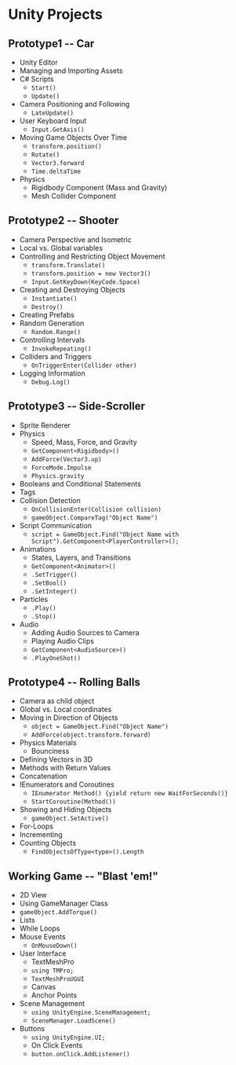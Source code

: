 # **Unity Projects**

## Prototype1 -- Car
- Unity Editor
- Managing and Importing Assets
- C# Scripts
  - `Start()`
  - `Update()`
- Camera Positioning and Following
  - `LateUpdate()`
- User Keyboard Input
  - `Input.GetAxis()`
- Moving Game Objects Over Time 
  - `transform.position()`
  - `Rotate()`
  - `Vector3.forward`
  - `Time.deltaTime`
- Physics
  - Rigidbody Component (Mass and Gravity)
  - Mesh Collider Component

## Prototype2 -- Shooter
- Camera Perspective and Isometric
- Local vs. Global variables
- Controlling and Restricting Object Movement
  - `transform.Translate()`
  - `transform.position = new Vector3()`
  - `Input.GetKeyDown(KeyCode.Space)`
- Creating and Destroying Objects
  - `Instantiate()`
  - `Destroy()`
- Creating Prefabs
- Random Generation
  - `Random.Range()`
- Controlling Intervals
  - `InvokeRepeating()`
- Colliders and Triggers
  - `OnTriggerEnter(Collider other)`
- Logging Information
  - `Debug.Log()`

## Prototype3 -- Side-Scroller
- Sprite Renderer
- Physics
  - Speed, Mass, Force, and Gravity
  - `GetComponent<Rigidbody>()`
  - `AddForce(Vector3.up)`
  - `ForceMode.Impulse`
  - `Physics.gravity`
- Booleans and Conditional Statements
- Tags
- Collision Detection
  - `OnCollisionEnter(Collision collision)`
  - `gameObject.CompareTag("Object Name")`
- Script Communication
  - `script = GameObject.Find("Object Name with Script").GetComponent<PlayerController>();` 
- Animations
  - States, Layers, and Transitions
  - `GetComponent<Animator>()`
  - `.SetTrigger()`
  - `.SetBool()`
  - `.SetInteger()`
- Particles
  - `.Play()`
  - `.Stop()`
- Audio
  - Adding Audio Sources to Camera 
  - Playing Audio Clips
  - `GetComponent<AudioSource>()`
  - `.PlayOneShot()`

## Prototype4 -- Rolling Balls
- Camera as child object
- Global vs. Local coordinates
- Moving in Direction of Objects
  - `object = GameObject.Find("Object Name")`
  - `AddForce(object.transform.forward)`
- Physics Materials
  -  Bounciness
- Defining Vectors in 3D
- Methods with Return Values 
- Concatenation
- IEnumerators and Coroutines
  - `IEnumerator Method() {yield return new WaitForSeconds()}`
  - `StartCoroutine(Method())`
- Showing and Hiding Objects
  - `gameObject.SetActive()`
- For-Loops
- Incrementing
- Counting Objects
  - `FindObjectsOfType<type>().Length`
  
## Working Game -- "Blast 'em!"
- 2D View
- Using GameManager Class
- `gameObject.AddTorque()`
- Lists
- While Loops
- Mouse Events
  - `OnMouseDown()`
- User Interface
  - TextMeshPro
  - `using TMPro;`
  - `TextMeshProUGUI`
  - Canvas
  - Anchor Points
- Scene Management
  - `using UnityEngine.SceneManagement;`
  - `SceneManager.LoadScene()` 
- Buttons
  - `using UnityEngine.UI;` 
  - On Click Events
  - `button.onClick.AddListener()`
